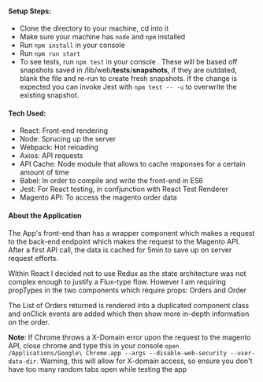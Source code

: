 
#### Setup Steps:
* Clone the directory to your machine, cd into it
* Make sure your machine has `node` and `npm` installed
* Run `npm install` in your console
* Run `npm run start`
* To see tests, run `npm test` in your console . These will be based off snapshots saved in /lib/web/__tests__/__snapshots__, if they are outdated, blank the file and re-run to create fresh snapshots. If the change is expected you can invoke Jest with `npm test -- -u` to overwrite the existing snapshot.

#### Tech Used:
* React: Front-end rendering
* Node: Sprucing up the server
* Webpack: Hot reloading
* Axios: API requests
* API Cache: Node module that allows to cache responses for a certain amount of time
* Babel: In order to compile and write the front-end in ES6
* Jest: For React testing, in confjunction with React Test Renderer
* Magento API: To access the magento order data

#### About the Application
The App's front-end than has a wrapper component which makes a request to the back-end endpoint which makes the request to the Magento API. After a first API call, the data is cached for 5min to save up on server request efforts.

Within React I decided not to use Redux as the state architecture was not complex enough to justify a Flux-type flow. However I am requiring propTypes in the two components which require props: Orders and Order

The List of Orders returned is rendered into a duplicated component class and onClick events are added which then show more in-depth information on the order.

**Note**: If Chrome throws a X-Domain error upon the request to the magento API, close chrome and type this in your console `open /Applications/Google\ Chrome.app --args --disable-web-security --user-data-dir`. Warning, this will allow for X-domain access, so ensure you don't have too many random tabs open while testing the app
